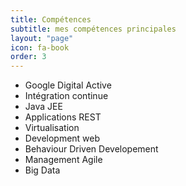 ```yaml
---
title: Compétences
subtitle: mes compétences principales
layout: "page"
icon: fa-book
order: 3
---
```


* Google Digital Active
* Intégration continue
* Java JEE
* Applications REST
* Virtualisation
* Development web
* Behaviour Driven Developement
* Management Agile
* Big Data

